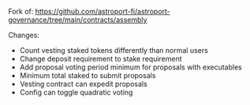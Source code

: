 Fork of: https://github.com/astroport-fi/astroport-governance/tree/main/contracts/assembly

Changes: 
- Count vesting staked tokens differently than normal users
- Change deposit requirement to stake requirement
- Add proposal voting period minimum for proposals with executables
- Minimum total staked to submit proposals
- Vesting contract can expedit proposals
- Config can toggle quadratic voting